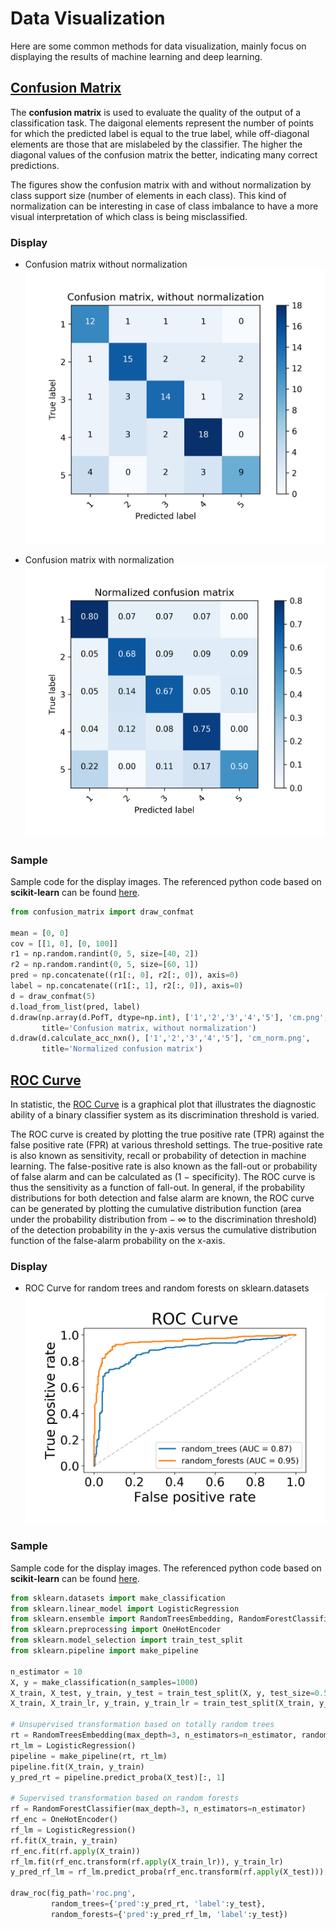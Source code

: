 # Data Visualization
Here are some common methods for data visualization, mainly focus on displaying the results of machine learning and deep learning.

## [Confusion Matrix](confusion_matrix.py)
The **confusion matrix** is used to evaluate the quality of the output of a classification task. The daigonal elements represent the number of points for which the predicted label is equal to the true label, while off-diagonal elements are those that are mislabeled by the classifier. The higher the diagonal values of the confusion matrix the better, indicating many correct predictions.

The figures show the confusion matrix with and without normalization by class support size (number of elements in each class). This kind of normalization can be interesting in case of class imbalance to have a more visual interpretation of which class is being misclassified.

### Display
* Confusion matrix without normalization
![alt tag](cm.png)

* Confusion matrix with normalization
![alt tag](cm_norm.png)

### Sample
Sample code for the display images. The referenced python code based on **scikit-learn** can be found [here](http://scikit-learn.org/stable/auto_examples/model_selection/plot_confusion_matrix.html).

```python
from confusion_matrix import draw_confmat

mean = [0, 0]
cov = [[1, 0], [0, 100]]
r1 = np.random.randint(0, 5, size=[40, 2])
r2 = np.random.randint(0, 5, size=[60, 1])
pred = np.concatenate((r1[:, 0], r2[:, 0]), axis=0)
label = np.concatenate((r1[:, 1], r2[:, 0]), axis=0)
d = draw_confmat(5)
d.load_from_list(pred, label)
d.draw(np.array(d.PofT, dtype=np.int), ['1','2','3','4','5'], 'cm.png',
       title='Confusion matrix, without normalization')
d.draw(d.calculate_acc_nxn(), ['1','2','3','4','5'], 'cm_norm.png',
       title='Normalized confusion matrix')
```

## [ROC Curve](roc.py)
In statistic, the [ROC Curve](https://en.wikipedia.org/wiki/Receiver_operating_characteristic) is a graphical plot that illustrates the diagnostic ability of a binary classifier system as its discrimination threshold is varied.

The ROC curve is created by plotting the true positive rate (TPR) against the false positive rate (FPR) at various threshold settings. The true-positive rate is also known as sensitivity, recall or probability of detection in machine learning. The false-positive rate is also known as the fall-out or probability of false alarm and can be calculated as (1 − specificity). The ROC curve is thus the sensitivity as a function of fall-out. In general, if the probability distributions for both detection and false alarm are known, the ROC curve can be generated by plotting the cumulative distribution function (area under the probability distribution from − ∞ to the discrimination threshold) of the detection probability in the y-axis versus the cumulative distribution function of the false-alarm probability on the x-axis.

### Display
* ROC Curve for random trees and random forests on sklearn.datasets
![alt tag](roc.png)

### Sample
Sample code for the display images. The referenced python code based on **scikit-learn** can be found [here](http://scikit-learn.org/stable/auto_examples/ensemble/plot_feature_.html#sphx-glr-auto-examples-ensemble-plot-feature-transformation-py).

```python
from sklearn.datasets import make_classification
from sklearn.linear_model import LogisticRegression
from sklearn.ensemble import RandomTreesEmbedding, RandomForestClassifier
from sklearn.preprocessing import OneHotEncoder
from sklearn.model_selection import train_test_split
from sklearn.pipeline import make_pipeline

n_estimator = 10
X, y = make_classification(n_samples=1000)
X_train, X_test, y_train, y_test = train_test_split(X, y, test_size=0.5)
X_train, X_train_lr, y_train, y_train_lr = train_test_split(X_train, y_train, test_size=0.5)

# Unsupervised transformation based on totally random trees
rt = RandomTreesEmbedding(max_depth=3, n_estimators=n_estimator, random_state=0)
rt_lm = LogisticRegression()
pipeline = make_pipeline(rt, rt_lm)
pipeline.fit(X_train, y_train)
y_pred_rt = pipeline.predict_proba(X_test)[:, 1]

# Supervised transformation based on random forests
rf = RandomForestClassifier(max_depth=3, n_estimators=n_estimator)
rf_enc = OneHotEncoder()
rf_lm = LogisticRegression()
rf.fit(X_train, y_train)
rf_enc.fit(rf.apply(X_train))
rf_lm.fit(rf_enc.transform(rf.apply(X_train_lr)), y_train_lr)
y_pred_rf_lm = rf_lm.predict_proba(rf_enc.transform(rf.apply(X_test)))[:, 1]

draw_roc(fig_path='roc.png',
         random_trees={'pred':y_pred_rt, 'label':y_test},
         random_forests={'pred':y_pred_rf_lm, 'label':y_test})
```
